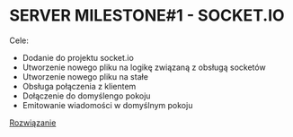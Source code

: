 # SERVER MILESTONE#1 - SOCKET.IO

Cele:
- Dodanie do projektu socket.io
- Utworzenie nowego pliku na logikę związaną z obsługą socketów
- Utworzenie nowego pliku na stałe
- Obsługa połączenia z klientem
- Dołączenie do domyślengo pokoju
- Emitowanie wiadomości w domyślnym pokoju

[Rozwiązanie](https://review.gerrithub.io/358190)
